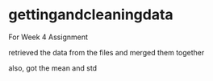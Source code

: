 # gettingandcleaningdata
For Week 4 Assignment

retrieved the data from the files and merged them together

also, got the mean and std
